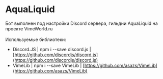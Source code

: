 # AquaLiquid
Бот выполнен под настройки Discord сервера, гильдии AquaLiquid на проекте VimeWorld.ru<br>
<br>
Используемые библиотеки:<br>
- Discord.JS | npm i --save discord.js | [https://github.com/discordjs/discord.js](https://github.com/discordjs/discord.js)<br>
- VimeLib | npm i --save VimeLib | [https://github.com/asazs/VimeLib](https://github.com/asazs/VimeLib)
